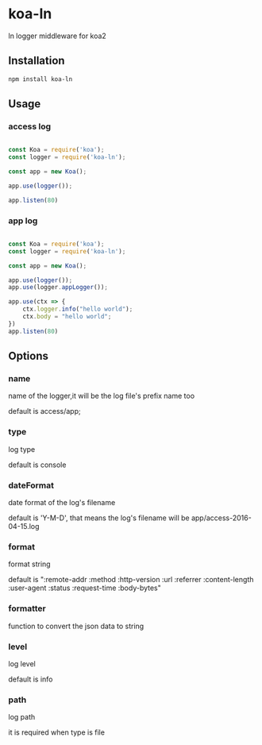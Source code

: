 # koa-ln

ln logger middleware for koa2

## Installation

```bash
npm install koa-ln 
```

## Usage

### access log

```javascript

const Koa = require('koa');
const logger = require('koa-ln');

const app = new Koa();

app.use(logger());

app.listen(80)
```

### app log 

```javascript

const Koa = require('koa');
const logger = require('koa-ln');

const app = new Koa();

app.use(logger());
app.use(logger.appLogger());

app.use(ctx => {
    ctx.logger.info("hello world");
    ctx.body = "hello world";
})
app.listen(80)
```

## Options

### name

name of the logger,it will be the log file's prefix name too

default is access/app;

### type

log type

default is console

### dateFormat

date format of the log's filename

default is 'Y-M-D', that means the log's filename will be app/access-2016-04-15.log

### format

format string

default is ":remote-addr :method :http-version :url :referrer :content-length :user-agent :status :request-time :body-bytes"

### formatter

function to convert the json data to string

### level

log level

default is info

### path

log path

it is required when type is file